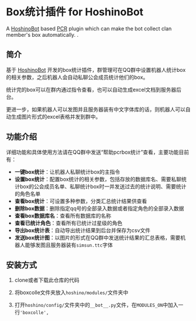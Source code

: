 # Box统计插件 for HoshinoBot

A [HoshinoBot](https://github.com/Ice-Cirno/HoshinoBot) based [PCR](http://priconne-redive.jp/) plugin which can make the bot collect clan member's box automatically.  .


## 简介

基于 [HoshinoBot](https://github.com/Ice-Cirno/HoshinoBot) 开发的box统计插件，群管理可在QQ群中设置机器人统计box的相关参数，之后机器人会自动私聊公会成员统计他们的box。

统计完的box可以在群内通过指令查看，也可以自动生成excel文档到服务器后台。

更进一步，如果机器人可以发图并且服务器装有中文字体库的话，则机器人可以自动生成图片形式的excel表格并发到群中。



## 功能介绍

详细功能和具体使用方法请在QQ群中发送“帮助pcrbox统计”查看，主要功能目前有：

- **一键box统计**：让机器人私聊统计box的主指令
- **设置box统计**：配置box统计的相关参数，包括存放的数据库名、需要私聊统计box的公会成员名单、私聊统计box时一并发送过去的统计说明、需要统计的角色名单
- **查看box统计**：可设置多种参数，分类汇总统计结果供查看
- **删除box数据**：删除指定qq号的全部录入数据或者指定角色的全部录入数据
- **查看box数据库名**：查看所有数据库的名称
- **查看已统计角色**：查看所有已统计过星级的角色
- **导出box统计表**：自动导出统计结果到后台并保存为csv文件
- **发送box统计图**：以图片的形式在QQ群中发送统计结果的汇总表格，需要机器人能够发图且服务器装有`simsun.ttc`字体


## 安装方式

1. clone或者下载此仓库的代码

2. 将boxcolle文件夹放入`hoshino/modules/`文件夹中

3. 打开`hoshino/config/`文件夹中的`__bot__.py`文件，在`MODULES_ON`中加入一行`'boxcolle',`